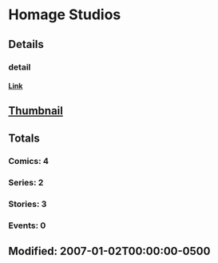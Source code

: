 # Homage  Studios 
## Details
### detail
#### [Link](http://marvel.com/comics/creators/4109/homage_studios?utm_campaign=apiRef&utm_source=225578a89fc76f3d20fbffda5d17a88d)
## [Thumbnail](http://i.annihil.us/u/prod/marvel/i/mg/b/40/image_not_available.jpg)
## Totals
### Comics: 4
### Series: 2
### Stories: 3
### Events: 0
## Modified: 2007-01-02T00:00:00-0500